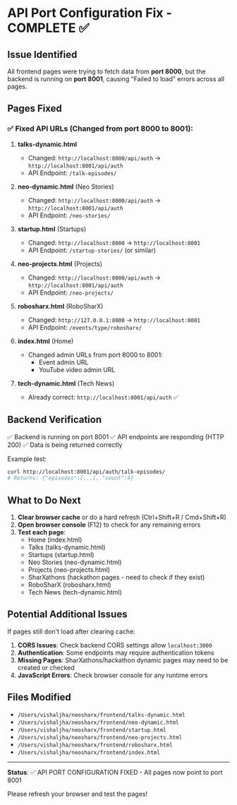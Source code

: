 # API Port Configuration Fix - COMPLETE ✅

## Issue Identified

All frontend pages were trying to fetch data from **port 8000**, but the backend is running on **port 8001**, causing "Failed to load" errors across all pages.

## Pages Fixed

### ✅ Fixed API URLs (Changed from port 8000 to 8001):

1. **talks-dynamic.html**

   - Changed: `http://localhost:8000/api/auth` → `http://localhost:8001/api/auth`
   - API Endpoint: `/talk-episodes/`

2. **neo-dynamic.html** (Neo Stories)

   - Changed: `http://localhost:8000/api/auth` → `http://localhost:8001/api/auth`
   - API Endpoint: `/neo-stories/`

3. **startup.html** (Startups)

   - Changed: `http://localhost:8000` → `http://localhost:8001`
   - API Endpoint: `/startup-stories/` (or similar)

4. **neo-projects.html** (Projects)

   - Changed: `http://localhost:8000/api/auth` → `http://localhost:8001/api/auth`
   - API Endpoint: `/neo-projects/`

5. **robosharx.html** (RoboSharX)

   - Changed: `http://127.0.0.1:8000` → `http://localhost:8001`
   - API Endpoint: `/events/type/robosharx/`

6. **index.html** (Home)

   - Changed admin URLs from port 8000 to 8001:
     - Event admin URL
     - YouTube video admin URL

7. **tech-dynamic.html** (Tech News)
   - Already correct: `http://localhost:8001/api/auth` ✅

## Backend Verification

✅ Backend is running on port 8001
✅ API endpoints are responding (HTTP 200)
✅ Data is being returned correctly

Example test:

```bash
curl http://localhost:8001/api/auth/talk-episodes/
# Returns: {"episodes":[...], "count":4}
```

## What to Do Next

1. **Clear browser cache** or do a hard refresh (Ctrl+Shift+R / Cmd+Shift+R)
2. **Open browser console** (F12) to check for any remaining errors
3. **Test each page**:
   - Home (index.html)
   - Talks (talks-dynamic.html)
   - Startups (startup.html)
   - Neo Stories (neo-dynamic.html)
   - Projects (neo-projects.html)
   - SharXathons (hackathon pages - need to check if they exist)
   - RoboSharX (robosharx.html)
   - Tech News (tech-dynamic.html)

## Potential Additional Issues

If pages still don't load after clearing cache:

1. **CORS Issues**: Check backend CORS settings allow `localhost:3000`
2. **Authentication**: Some endpoints may require authentication tokens
3. **Missing Pages**: SharXathons/hackathon dynamic pages may need to be created or checked
4. **JavaScript Errors**: Check browser console for any runtime errors

## Files Modified

- `/Users/vishaljha/neosharx/frontend/talks-dynamic.html`
- `/Users/vishaljha/neosharx/frontend/neo-dynamic.html`
- `/Users/vishaljha/neosharx/frontend/startup.html`
- `/Users/vishaljha/neosharx/frontend/neo-projects.html`
- `/Users/vishaljha/neosharx/frontend/robosharx.html`
- `/Users/vishaljha/neosharx/frontend/index.html`

---

**Status**: ✅ API PORT CONFIGURATION FIXED - All pages now point to port 8001

Please refresh your browser and test the pages!
